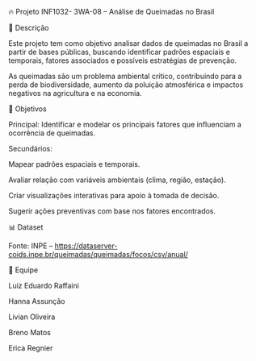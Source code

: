 🔥 Projeto INF1032- 3WA-08 – Análise de Queimadas no Brasil

📌 Descrição

Este projeto tem como objetivo analisar dados de queimadas no Brasil a partir de bases públicas, buscando identificar padrões espaciais e temporais, fatores associados e possíveis estratégias de prevenção.

As queimadas são um problema ambiental crítico, contribuindo para a perda de biodiversidade, aumento da poluição atmosférica e impactos negativos na agricultura e na economia.

🎯 Objetivos

Principal: Identificar e modelar os principais fatores que influenciam a ocorrência de queimadas.

Secundários:

Mapear padrões espaciais e temporais.

Avaliar relação com variáveis ambientais (clima, região, estação).

Criar visualizações interativas para apoio à tomada de decisão.

Sugerir ações preventivas com base nos fatores encontrados.

📊 Dataset

Fonte: INPE – https://dataserver-coids.inpe.br/queimadas/queimadas/focos/csv/anual/


👥 Equipe

Luiz Eduardo Raffaini 

Hanna Assunção 

Livian Oliveira 

Breno Matos 

Erica Regnier
